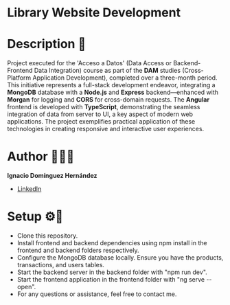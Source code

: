 #  Library Website Development

# Description 📘

Project executed for the 'Acceso a Datos' (Data Access or Backend-Frontend Data Integration) course as part of the **DAM** 
studies (Cross-Platform Application Development), completed over a three-month period. This initiative represents a full-stack development endeavor, 
integrating a **MongoDB** database with a **Node.js** and **Express** backend—enhanced with **Morgan** for logging and **CORS** for cross-domain requests. 
The **Angular** frontend is developed with **TypeScript**, demonstrating the seamless integration of data from server to UI, a key aspect of modern web applications. 
The project exemplifies practical application of these technologies in creating responsive and interactive user experiences.

# Author 👩🏻‍💻

**Ignacio Domínguez Hernández**

* [LinkedIn](https://www.linkedin.com/in/ignaciodh/)

# Setup ⚙️🔗

- Clone this repository.
- Install frontend and backend dependencies using npm install in the frontend and backend folders respectively.
- Configure the MongoDB database locally. Ensure you have the products, transactions, and users tables.
- Start the backend server in the backend folder with "npm run dev".
- Start the frontend application in the frontend folder with "ng serve --open".
- For any questions or assistance, feel free to contact me.
